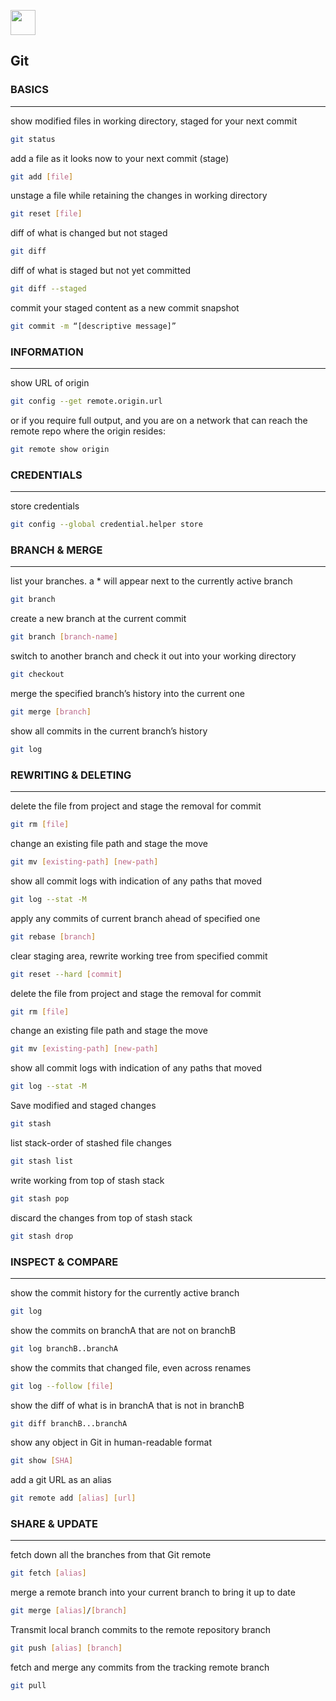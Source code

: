 <img src="https://upload.wikimedia.org/wikipedia/commons/e/e0/Git-logo.svg" width=40px></img>

## Git

### BASICS

---

show modified files in working directory, staged for your next commit

```bash
git status
```

add a file as it looks now to your next commit (stage)

```bash
git add [file]
```

unstage a file while retaining the changes in working directory

```bash
git reset [file]
```

diff of what is changed but not staged

```bash
git diff
```

diff of what is staged but not yet committed

```bash
git diff --staged
```

commit your staged content as a new commit snapshot

```bash
git commit -m “[descriptive message]”
```

### INFORMATION

---

show URL of origin

```bash
git config --get remote.origin.url
```

or if you require full output, and you are on a network that can reach the remote repo where the origin resides:

```bash
git remote show origin
```

### CREDENTIALS

---

store credentials

```bash
git config --global credential.helper store
```

### BRANCH & MERGE

---

list your branches. a \* will appear next to the currently active branch

```bash
git branch
```

create a new branch at the current commit

```bash
git branch [branch-name]
```

switch to another branch and check it out into your working directory

```bash
git checkout
```

merge the specified branch’s history into the current one

```bash
git merge [branch]
```

show all commits in the current branch’s history

```bash
git log
```

### REWRITING & DELETING

---

delete the file from project and stage the removal for commit

```bash
git rm [file]
```

change an existing file path and stage the move

```bash
git mv [existing-path] [new-path]
```

show all commit logs with indication of any paths that moved

```bash
git log --stat -M
```

apply any commits of current branch ahead of specified one

```bash
git rebase [branch]
```

clear staging area, rewrite working tree from specified commit

```bash
git reset --hard [commit]
```

delete the file from project and stage the removal for commit

```bash
git rm [file]
```

change an existing file path and stage the move

```bash
git mv [existing-path] [new-path]
```

show all commit logs with indication of any paths that moved

```bash
git log --stat -M
```

Save modified and staged changes

```bash
git stash
```

list stack-order of stashed file changes

```bash
git stash list
```

write working from top of stash stack

```bash
git stash pop
```

discard the changes from top of stash stack

```bash
git stash drop
```

### INSPECT & COMPARE

---

show the commit history for the currently active branch

```bash
git log
```

show the commits on branchA that are not on branchB

```bash
git log branchB..branchA
```

show the commits that changed file, even across renames

```bash
git log --follow [file]
```

show the diff of what is in branchA that is not in branchB

```bash
git diff branchB...branchA
```

show any object in Git in human-readable format

```bash
git show [SHA]
```

add a git URL as an alias

```bash
git remote add [alias] [url]
```

### SHARE & UPDATE

---

fetch down all the branches from that Git remote

```bash
git fetch [alias]
```

merge a remote branch into your current branch to bring it up to date

```bash
git merge [alias]/[branch]
```

Transmit local branch commits to the remote repository branch

```bash
git push [alias] [branch]
```

fetch and merge any commits from the tracking remote branch

```bash
git pull
```
